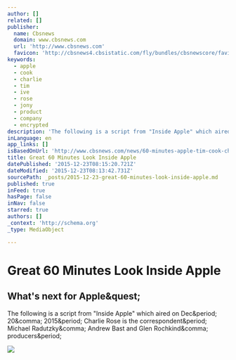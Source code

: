 ```yaml
---
author: []
related: []
publisher:
  name: Cbsnews
  domain: www.cbsnews.com
  url: 'http://www.cbsnews.com'
  favicon: 'http://cbsnews4.cbsistatic.com/fly/bundles/cbsnewscore/favicon.ico?v=8ef31f49ef3c0e395bebd45d93713d5e31880f77'
keywords:
  - apple
  - cook
  - charlie
  - tim
  - ive
  - rose
  - jony
  - product
  - company
  - encrypted
description: 'The following is a script from "Inside Apple" which aired on Dec. 20, 2015. Charlie Rose is the correspondent. Michael Radutzky, Andrew Bast and Glen Rochkind, producers.'
inLanguage: en
app_links: []
isBasedOnUrl: 'http://www.cbsnews.com/news/60-minutes-apple-tim-cook-charlie-rose/'
title: Great 60 Minutes Look Inside Apple
datePublished: '2015-12-23T08:15:20.721Z'
dateModified: '2015-12-23T08:13:42.731Z'
sourcePath: _posts/2015-12-23-great-60-minutes-look-inside-apple.md
published: true
inFeed: true
hasPage: false
inNav: false
starred: true
authors: []
_context: 'http://schema.org'
_type: MediaObject

---
```

# Great 60 Minutes Look Inside Apple

<article style=""><h1>What's next for Apple&amp;quest;</h1><p>The following is a script from "Inside Apple" which aired on Dec&amp;period; 20&amp;comma; 2015&amp;period; Charlie Rose is the correspondent&amp;period; Michael Radutzky&amp;comma; Andrew Bast and Glen Rochkind&amp;comma; producers&amp;period;</p><img src="http://cbsnews2.cbsistatic.com/hub/i/r/2015/12/20/4be4b865-a27c-4b6b-ab6b-500aaa3d0215/thumbnail/770x430/c5fcce98676d6b7a42a6d392ecc16fe6/appleparttwo.jpg" /></article>